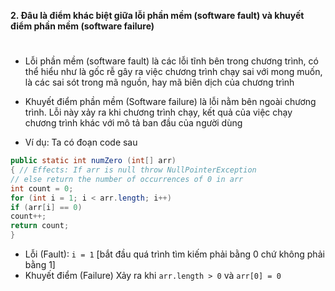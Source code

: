 **2. Đâu là điểm khác biệt giữa lỗi phần mềm (software fault) và khuyết điểm phần mềm (software failure)**
#
- Lỗi phần mềm (software fault) là các lỗi tĩnh bên trong chương trình, có thể hiểu như là gốc rễ gây ra việc chương trình chạy sai với mong muốn, là các sai sót trong mã nguồn, hay mã biên dịch của chương trình

- Khuyết điểm phần mềm (Software failure) là lỗi nằm bên ngoài chương trình. Lỗi này xảy ra khi chương trình chạy, kết quả của việc chạy chương trình khác với mô tả ban đầu của người dùng

- Ví dụ:
Ta có đoạn code sau
```java
public static int numZero (int[] arr)
{ // Effects: If arr is null throw NullPointerException
// else return the number of occurrences of 0 in arr
int count = 0;
for (int i = 1; i < arr.length; i++)
if (arr[i] == 0)
count++;
return count;
}
```
- Lỗi (Fault): `i = 1` [bắt đầu quá trình tìm kiếm phải bằng 0 chứ không phải bằng 1]
- Khuyết điểm (Failure) Xảy ra khi `arr.length > 0` và `arr[0] = 0` 
